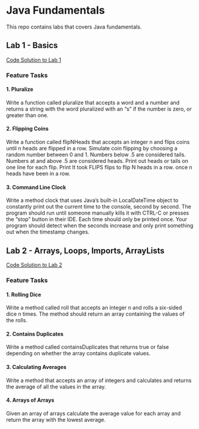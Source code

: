 # Java Fundamentals 

This repo contains labs that covers Java fundamentals.

## Lab 1 - Basics

[Code Solution to Lab 1](https://github.com/TheQuangNguyen/java-fundamentals/blob/master/basics/Main.java)

### Feature Tasks

#### 1. Pluralize

Write a function called pluralize that accepts a word and a number and returns a string with the word pluralized with an “s” if the number is zero, or greater than one.

#### 2. Flipping Coins

Write a function called flipNHeads that accepts an integer n and flips coins until n heads are flipped in a row. Simulate coin flipping by choosing a random number between 0 and 1. Numbers below .5 are considered tails. Numbers at and above .5 are considered heads. Print out heads or tails on one line for each flip. Print It took FLIPS flips to flip N heads in a row. once n heads have been in a row.

#### 3. Command Line Clock

Write a method clock that uses Java’s built-in LocalDateTime object to constantly print out the current time to the console, second by second. The program should run until someone manually kills it with CTRL-C or presses the “stop” button in their IDE. Each time should only be printed once. Your program should detect when the seconds increase and only print something out when the timestamp changes.

## Lab 2 - Arrays, Loops, Imports, ArrayLists

[Code Solution to Lab 2](https://github.com/TheQuangNguyen/java-fundamentals/blob/master/basiclibrary/src/main/java/basiclibrary/Library.java)

### Feature Tasks

#### 1. Rolling Dice

Write a method called roll that accepts an integer n and rolls a six-sided dice n times. The method should return an array containing the values of the rolls.

#### 2. Contains Duplicates

Write a method called containsDuplicates that returns true or false depending on whether the array contains duplicate values.

#### 3. Calculating Averages

Write a method that accepts an array of integers and calculates and returns the average of all the values in the array.

#### 4. Arrays of Arrays

Given an array of arrays calculate the average value for each array and return the array with the lowest average.